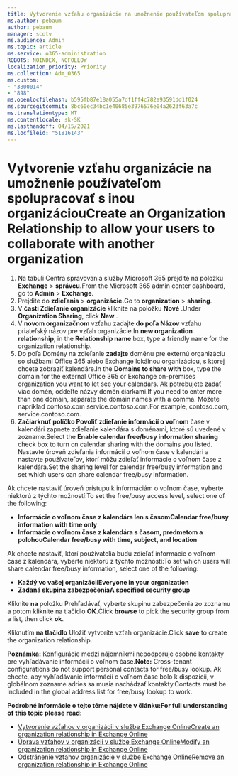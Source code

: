 ```yaml
---
title: Vytvorenie vzťahu organizácie na umožnenie používateľom spolupracovať s inou organizáciou
ms.author: pebaum
author: pebaum
manager: scotv
ms.audience: Admin
ms.topic: article
ms.service: o365-administration
ROBOTS: NOINDEX, NOFOLLOW
localization_priority: Priority
ms.collection: Adm_O365
ms.custom:
- "3800014"
- "898"
ms.openlocfilehash: b595fb87e18a055a7df1ff4c782a93591dd1f024
ms.sourcegitcommit: 8bc60ec34bc1e40685e3976576e04a2623f63a7c
ms.translationtype: MT
ms.contentlocale: sk-SK
ms.lasthandoff: 04/15/2021
ms.locfileid: "51816143"
---
```

# <a name="create-an-organization-relationship-to-allow-your-users-to-collaborate-with-another-organization"></a><span data-ttu-id="aaa25-102">Vytvorenie vzťahu organizácie na umožnenie používateľom spolupracovať s inou organizáciou</span><span class="sxs-lookup"><span data-stu-id="aaa25-102">Create an Organization Relationship to allow your users to collaborate with another organization</span></span>

1. <span data-ttu-id="aaa25-103">Na tabuli Centra spravovania služby Microsoft 365 prejdite na položku **Exchange**  >  **správcu.**</span><span class="sxs-lookup"><span data-stu-id="aaa25-103">From the Microsoft 365 admin center dashboard, go to **Admin** > **Exchange**.</span></span>
2. <span data-ttu-id="aaa25-104">Prejdite do **zdieľania**  >  **organizácie.**</span><span class="sxs-lookup"><span data-stu-id="aaa25-104">Go to **organization** > **sharing**.</span></span>
3. <span data-ttu-id="aaa25-105">V **časti Zdieľanie organizácie** kliknite na položku **Nové** .</span><span class="sxs-lookup"><span data-stu-id="aaa25-105">Under **Organization Sharing**, click **New** .</span></span>
4. <span data-ttu-id="aaa25-106">V **novom organizačnom** vzťahu zadajte **do poľa Názov** vzťahu priateľský názov pre vzťah organizácie.</span><span class="sxs-lookup"><span data-stu-id="aaa25-106">In **new organization relationship**, in the **Relationship name** box, type a friendly name for the organization relationship.</span></span>
5. <span data-ttu-id="aaa25-107">Do poľa Domény na zdieľanie **zadajte** doménu pre externú organizáciu so službami Office 365 alebo Exchange lokálnou organizáciou, s ktorej chcete zobraziť kalendáre.</span><span class="sxs-lookup"><span data-stu-id="aaa25-107">In the **Domains to share with** box, type the domain for the external Office 365 or Exchange on-premises organization you want to let see your calendars.</span></span> <span data-ttu-id="aaa25-108">Ak potrebujete zadať viac domén, oddeľte názvy domén čiarkami.</span><span class="sxs-lookup"><span data-stu-id="aaa25-108">If you need to enter more than one domain, separate the domain names with a comma.</span></span> <span data-ttu-id="aaa25-109">Môžete napríklad contoso.com service.contoso.com.</span><span class="sxs-lookup"><span data-stu-id="aaa25-109">For example, contoso.com, service.contoso.com.</span></span>
6. <span data-ttu-id="aaa25-110">**Začiarknuť políčko Povoliť zdieľanie informácií o voľnom** čase v kalendári zapnete zdieľanie kalendára s doménami, ktoré sú uvedené v zozname.</span><span class="sxs-lookup"><span data-stu-id="aaa25-110">Select the **Enable calendar free/busy information sharing** check box to turn on calendar sharing with the domains you listed.</span></span> <span data-ttu-id="aaa25-111">Nastavte úroveň zdieľania informácií o voľnom čase v kalendári a nastavte používateľov, ktorí môžu zdieľať informácie o voľnom čase z kalendára.</span><span class="sxs-lookup"><span data-stu-id="aaa25-111">Set the sharing level for calendar free/busy information and set which users can share calendar free/busy information.</span></span>  

<span data-ttu-id="aaa25-112">Ak chcete nastaviť úroveň prístupu k informáciám o voľnom čase, vyberte niektorú z týchto možností:</span><span class="sxs-lookup"><span data-stu-id="aaa25-112">To set the free/busy access level, select one of the following:</span></span>

- <span data-ttu-id="aaa25-113">**Informácie o voľnom čase z kalendára len s časom**</span><span class="sxs-lookup"><span data-stu-id="aaa25-113">**Calendar free/busy information with time only**</span></span>
- <span data-ttu-id="aaa25-114">**Informácie o voľnom čase z kalendára s časom, predmetom a polohou**</span><span class="sxs-lookup"><span data-stu-id="aaa25-114">**Calendar free/busy with time, subject, and location**</span></span>  

 <span data-ttu-id="aaa25-115">Ak chcete nastaviť, ktorí používatelia budú zdieľať informácie o voľnom čase z kalendára, vyberte niektorú z týchto možností:</span><span class="sxs-lookup"><span data-stu-id="aaa25-115">To set which users will share calendar free/busy information, select one of the following:</span></span>

- <span data-ttu-id="aaa25-116">**Každý vo vašej organizácii**</span><span class="sxs-lookup"><span data-stu-id="aaa25-116">**Everyone in your organization**</span></span>
- <span data-ttu-id="aaa25-117">**Zadaná skupina zabezpečenia**</span><span class="sxs-lookup"><span data-stu-id="aaa25-117">**A specified security group**</span></span>  

<span data-ttu-id="aaa25-118">Kliknite **na** položku Prehľadávať, vyberte skupinu zabezpečenia zo zoznamu a potom kliknite na tlačidlo **OK.**</span><span class="sxs-lookup"><span data-stu-id="aaa25-118">Click **browse** to pick the security group from a list, then click **ok**.</span></span>

<span data-ttu-id="aaa25-119">Kliknutím **na tlačidlo** Uložiť vytvoríte vzťah organizácie.</span><span class="sxs-lookup"><span data-stu-id="aaa25-119">Click **save** to create the organization relationship.</span></span>  

<span data-ttu-id="aaa25-120">**Poznámka:** Konfigurácie medzi nájomníkmi nepodporuje osobné kontakty pre vyhľadávanie informácií o voľnom čase.</span><span class="sxs-lookup"><span data-stu-id="aaa25-120">**Note:** Cross-tenant configurations do not support personal contacts for free/busy lookup.</span></span> <span data-ttu-id="aaa25-121">Ak chcete, aby vyhľadávanie informácií o voľnom čase bolo k dispozícii, v globálnom zozname adries sa musia nachádzať kontakty.</span><span class="sxs-lookup"><span data-stu-id="aaa25-121">Contacts must be included in the global address list for free/busy lookup to work.</span></span>

<span data-ttu-id="aaa25-122">**Podrobné informácie o tejto téme nájdete v článku:**</span><span class="sxs-lookup"><span data-stu-id="aaa25-122">**For full understanding of this topic please read:**</span></span>

- [<span data-ttu-id="aaa25-123">Vytvorenie vzťahov v organizácii v službe Exchange Online</span><span class="sxs-lookup"><span data-stu-id="aaa25-123">Create an organization relationship in Exchange Online</span></span>](https://docs.microsoft.com/exchange/sharing/organization-relationships/create-an-organization-relationship)
- [<span data-ttu-id="aaa25-124">Úprava vzťahov v organizácii v službe Exchange Online</span><span class="sxs-lookup"><span data-stu-id="aaa25-124">Modify an organization relationship in Exchange Online</span></span>](https://docs.microsoft.com/exchange/sharing/organization-relationships/modify-an-organization-relationship)
- [<span data-ttu-id="aaa25-125">Odstránenie vzťahov organizácie v službe Exchange Online</span><span class="sxs-lookup"><span data-stu-id="aaa25-125">Remove an organization relationship in Exchange Online</span></span>](https://docs.microsoft.com/exchange/sharing/organization-relationships/remove-an-organization-relationship)
